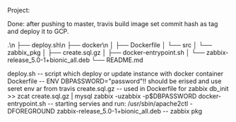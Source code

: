 Project:

Done: after pushing to master, travis build image set commit hash as tag and deploy it to GCP.

.\n
├── deploy.sh\n
├── docker\n
│   ├── Dockerfile
│   └── src
│       └── zabbix_pkg
│           ├── create.sql.gz
│           ├── docker-entrypoint.sh
│           └── zabbix-release_5.0-1+bionic_all.deb
└── README.md

 
deploy.sh  -- script which deploy or update instance with docker container
Dockerfile -- ENV DBPASSWORD="password"!! should be erised and use seret  env ar from travis
create.sql.gz --  used in Dockerfile for zabbix db_init >> zcat create.sql.gz | mysql zabbix -uzabbix -p$DBPASSWORD
docker-entrypoint.sh -- starting servies and run: /usr/sbin/apache2ctl -DFOREGROUND
zabbix-release_5.0-1+bionic_all.deb -- zabbix pkg
